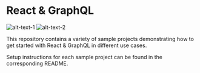 # React & GraphQL

![alt-text-1](http://imgur.com/LlNSEaY.png) ![alt-text-2](http://imgur.com/idg4NOG.png)

This repository contains a variety of sample projects demonstrating how to get started with React & GraphQL in different use cases.

Setup instructions for each sample project can be found in the corresponding README.
